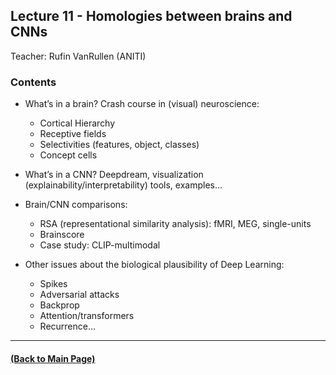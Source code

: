 ## Lecture 11 - Homologies between brains and CNNs
Teacher: Rufin VanRullen (ANITI)

<!--
### Lecture video
View the recorded lecture [here](https://drive.google.com/file/d/1hpnuCyViyTWzIWPQQKIMmS2LoUReqRwV/view?usp=sharing)  (this will only be available for approximately 6 weeks after the course)
-->

### Contents

+ What’s in a brain? Crash course in (visual) neuroscience:
  + Cortical Hierarchy
  + Receptive fields
  + Selectivities (features, object, classes)
  + Concept cells

+ What’s in a CNN? Deepdream, visualization (explainability/interpretability) tools, examples…

+ Brain/CNN comparisons:
  + RSA (representational similarity analysis): fMRI, MEG, single-units
  + Brainscore
  + Case study: CLIP-multimodal

+ Other issues about the biological plausibility of Deep Learning: 
  + Spikes
  + Adversarial attacks
  + Backprop
  + Attention/transformers
  + Recurrence…

---
#### [(Back to Main Page)](../index.md)
